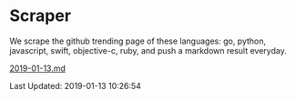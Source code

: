 # Scraper

We scrape the github trending page of these languages: go, python, javascript, swift, objective-c, ruby, and push a markdown result everyday.

[2019-01-13.md](https://github.com/henson/Scraper/blob/master/2019-01-13.md)

Last Updated: 2019-01-13 10:26:54